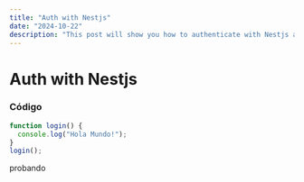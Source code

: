 ```yaml
---
title: "Auth with Nestjs"
date: "2024-10-22"
description: "This post will show you how to authenticate with Nestjs and Passport. We will use JWT as the authentication method."
---
```


# Auth with Nestjs 

### Código
```typescript
function login() {
  console.log("Hola Mundo!");
}
login();
```

probando

